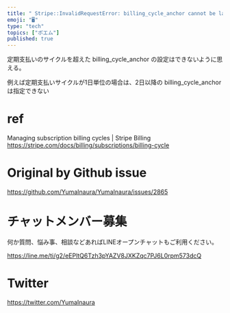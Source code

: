 ```yaml
---
title: " Stripe::InvalidRequestError: billing_cycle_anchor cannot be later tha"
emoji: "🖥"
type: "tech"
topics: ["ポエム"]
published: true
---
```


定期支払いのサイクルを超えた billing_cycle_anchor の設定はできないように思える。

例えば定期支払いサイクルが1日単位の場合は、2日以降の billing_cycle_anchor 
は指定できない

# ref

Managing subscription billing cycles | Stripe Billing
https://stripe.com/docs/billing/subscriptions/billing-cycle

# Original by Github issue

https://github.com/YumaInaura/YumaInaura/issues/2865








<!-- Update From Qiita API -->

# チャットメンバー募集


何か質問、悩み事、相談などあればLINEオープンチャットもご利用ください。

https://line.me/ti/g2/eEPltQ6Tzh3pYAZV8JXKZqc7PJ6L0rpm573dcQ





# Twitter


https://twitter.com/YumaInaura


<!-- Update From Qiita API -->


